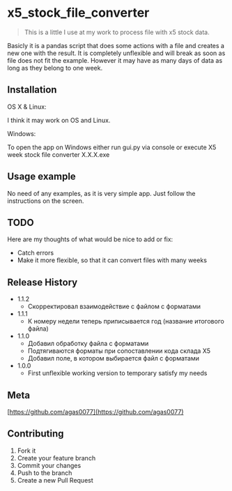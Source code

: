 # x5_stock_file_converter
> This is a little I use at my work to process file with x5 stock data.

Basicly it is a pandas script that does some actions with a file and creates a new one with the result. It is completely unflexible and will break as soon as file does not fit the example. However it may have as many days of data as long as they belong to one week.

## Installation

OS X & Linux:

I think it may work on OS and Linux.

Windows:

To open the app on Windows either run gui.py via console or execute X5 week stock file converter X.X.X.exe

## Usage example

No need of any examples, as it is very simple app. Just follow the instructions on the screen.

## TODO
Here are my thoughts of what would be nice to add or fix:

* Catch errors
* Make it more flexible, so that it can convert files with many weeks

## Release History

* 1.1.2
    * Скорректировал взаимодействие с файлом с форматами
* 1.1.1
    * К номеру недели теперь приписывается год (название итогового файла)
* 1.1.0
    * Добавил обработку файла с форматами
    * Подтягиваются форматы при сопоставлении кода склада Х5
    * Добавил поле, в котором выбирается файл с форматами
* 1.0.0
    * First unflexible working version to temporary satisfy my needs

## Meta

[https://github.com/agas0077](https://github.com/agas0077)

## Contributing

1. Fork it
2. Create your feature branch
3. Commit your changes
4. Push to the branch
5. Create a new Pull Request
